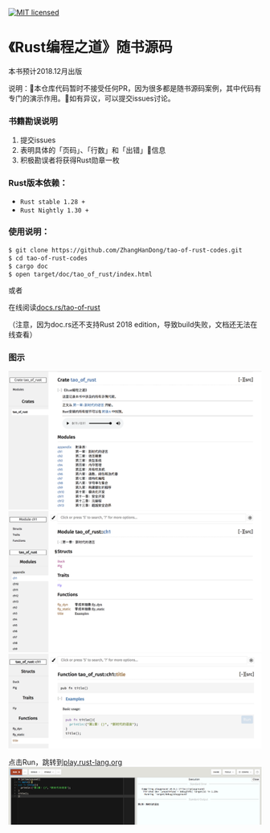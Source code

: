 [![MIT licensed](https://img.shields.io/badge/license-MIT-blue.svg)](./LICENSE)

# 《Rust编程之道》随书源码

本书预计2018.12月出版

说明：本仓库代码暂时不接受任何PR，因为很多都是随书源码案例，其中代码有专门的演示作用。如有异议，可以提交issues讨论。

### 书籍勘误说明

1. 提交issues
2. 表明具体的「页码」、「行数」和「出错」信息
3. 积极勘误者将获得Rust勋章一枚

### Rust版本依赖：

- `Rust stable 1.28 + `
- `Rust Nightly 1.30 +`

### 使用说明：

```shell
$ git clone https://github.com/ZhangHanDong/tao-of-rust-codes.git
$ cd tao-of-rust-codes
$ cargo doc
$ open target/doc/tao_of_rust/index.html
```

或者


在线阅读[docs.rs/tao-of-rust](https://docs.rs/crate/tao-of-rust/)

（注意，因为doc.rs还不支持Rust 2018 edition，导致build失败，文档还无法在线查看）

### 图示

![img1](images/0.png)
![img2](images/1.png)
![img3](images/2.png)

点击Run，跳转到[play.rust-lang.org](https://play.rust-lang.org)
![img4](images/run.png)
